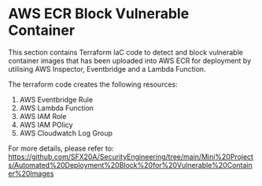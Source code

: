 # AWS ECR Block Vulnerable Container

This section contains Terraform IaC code to detect and block vulnerable container images that has been uploaded into AWS ECR for deployment by utilising AWS Inspector, Eventbridge and a Lambda Function.

The terraform code creates the following resources:
1. AWS Eventbridge Rule
2. AWS Lambda Function
3. AWS IAM Role
4. AWS IAM POlicy
5. AWS Cloudwatch Log Group

For more details, please refer to: https://github.com/SFX20A/SecurityEngineering/tree/main/Mini%20Projects/Automated%20Deployment%20Block%20for%20Vulnerable%20Container%20Images
